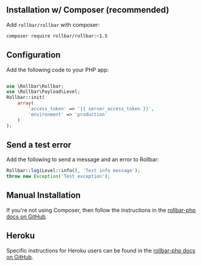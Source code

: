 ## Installation w/ Composer (recommended)

Add `rollbar/rollbar` with composer:

```bash
composer require rollbar/rollbar:~1.5
```

## Configuration

Add the following code to your PHP app:

```php

use \Rollbar\Rollbar;
use \Rollbar\Payload\Level;
Rollbar::init(
	array(
		'access_token' => '{{ server_access_token }}',
		'environment' => 'production'
	)
);
```
## Send a test error
Add the following to send a message and an error to Rollbar:
```php
Rollbar::log(Level::info(), 'Test info message');
throw new Exception('Test exception');
```

## Manual Installation

If you're not using Composer, then follow the instructions in the <a href="https://github.com/rollbar/rollbar-php" target="_blank" rel="noopener">rollbar-php docs on GitHub</a>.

## Heroku

Specific instructions for Heroku users can be found in the <a href="https://github.com/rollbar/rollbar-php" target="_blank" rel="noopener">rollbar-php docs on GitHub</a>.



